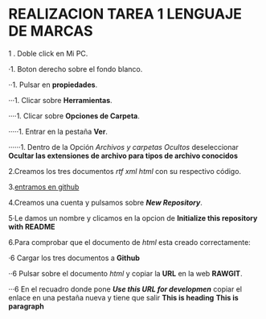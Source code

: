 # REALIZACION TAREA 1 LENGUAJE DE MARCAS #
1 . Doble click en Mi PC.

·1. Boton derecho sobre el fondo blanco.

··1. Pulsar en **propiedades**.

···1. Clicar sobre **Herramientas**.

····1. Clicar sobre **Opciones de Carpeta**.

·····1. Entrar en la pestaña **Ver**.

······1. Dentro de la Opción _Archivos y carpetas Ocultos_ deseleccionar **Ocultar las extensiones de archivo para tipos de archivo conocidos**

2.Creamos los tres documentos _rtf_ _xml_ _html_ con su respectivo código.

3.[entramos en github](https://github.com)

4.Creamos una cuenta y pulsamos sobre **_New Repository_**.

5·Le damos un nombre y clicamos en la opcion de **Initialize this repository with README**

6.Para comprobar que el documento de _html_ esta creado correctamente:

·6 Cargar los tres documentos a **Github**

··6 Pulsar sobre el documento _html_ y copiar la **URL** en la web **RAWGIT**. 

···6 En el recuadro donde pone **_Use this URL for developmen_** copiar el enlace en una pestaña nueva y tiene que salir **This is heading** **This is paragraph**
